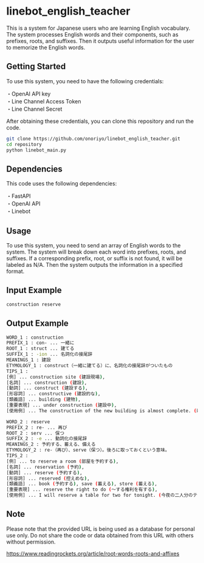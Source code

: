 # linebot_english_teacher

This is a system for Japanese users who are learning English vocabulary. The system processes English words and their components, such as prefixes, roots, and suffixes. Then it outputs useful information for the user to memorize the English words.

## Getting Started

To use this system, you need to have the following credentials:

・OpenAI API key  
・Line Channel Access Token  
・Line Channel Secret  

After obtaining these credentials, you can clone this repository and run the code.

```Bash
git clone https://github.com/onoriyo/linebot_english_teacher.git
cd repository
python linebot_main.py
```

## Dependencies

This code uses the following dependencies:

・FastAPI  
・OpenAI API  
・Linebot  

## Usage

To use this system, you need to send an array of English words to the system. The system will break down each word into prefixes, roots, and suffixes. If a corresponding prefix, root, or suffix is not found, it will be labeled as N/A. Then the system outputs the information in a specified format.

 ## Input Example

```Bash
construction reserve
```

## Output Example

```Bash
WORD_1 : construction
PREFIX_1 : con- ... 一緒に
ROOT_1 : struct ... 建てる
SUFFIX_1 : -ion ... 名詞化の接尾辞
MEANINGS_1 : 建設
ETYMOLOGY_1 : construct（一緒に建てる）に、名詞化の接尾辞がついたもの
TIPS_1 : 
[例] ... construction site (建設現場), 
[名詞] ... construction (建設),
[動詞] ... construct (建設する), 
[形容詞] ... constructive (建設的な),
[類義語] ... building (建物),
[重要表現] ... under construction (建設中),
[使用例] ... The construction of the new building is almost complete. (新しい建物の建設はほぼ完了しています。)

WORD_2 : reserve
PREFIX_2 : re- ... 再び
ROOT_2 : serv ... 保つ
SUFFIX_2 : -e ... 動詞化の接尾辞
MEANINGS_2 : 予約する、蓄える、備える
ETYMOLOGY_2 : re-（再び）、serve（保つ）。後ろに取っておくという意味。
TIPS_2 : 
[例] ... to reserve a room (部屋を予約する), 
[名詞] ... reservation (予約),
[動詞] ... reserve (予約する),
[形容詞] ... reserved (控えめな),
[類義語] ... book (予約する), save (蓄える), store (蓄える),
[重要表現] ... reserve the right to do (～する権利を有する),
[使用例] ... I will reserve a table for two for tonight. (今夜の二人分のテーブルを予約します。)
```

## Note
Please note that the provided URL is being used as a database for personal use only. Do not share the code or data obtained from this URL with others without permission.

https://www.readingrockets.org/article/root-words-roots-and-affixes
